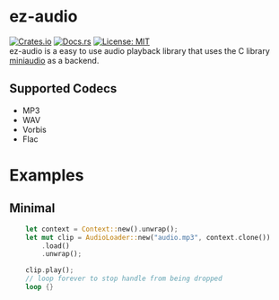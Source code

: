 # ez-audio
[![Crates.io](https://img.shields.io/crates/v/ez_audio.svg)](https://crates.io/crates/ez_audio)
[![Docs.rs](https://docs.rs/ez_audio/badge.svg)](https://docs.rs/ez_audio)
[![License: MIT](https://img.shields.io/badge/License-MIT-yellow.svg)](https://opensource.org/licenses/MIT)  
ez-audio is a easy to use audio playback library that uses the C library [miniaudio](https://github.com/mackron/miniaudio) as a backend.

## Supported Codecs
- MP3  
- WAV  
- Vorbis  
- Flac  


# Examples
## Minimal
```rust
    let context = Context::new().unwrap();
    let mut clip = AudioLoader::new("audio.mp3", context.clone())
        .load()
        .unwrap();

    clip.play();
    // loop forever to stop handle from being dropped
    loop {}
```
